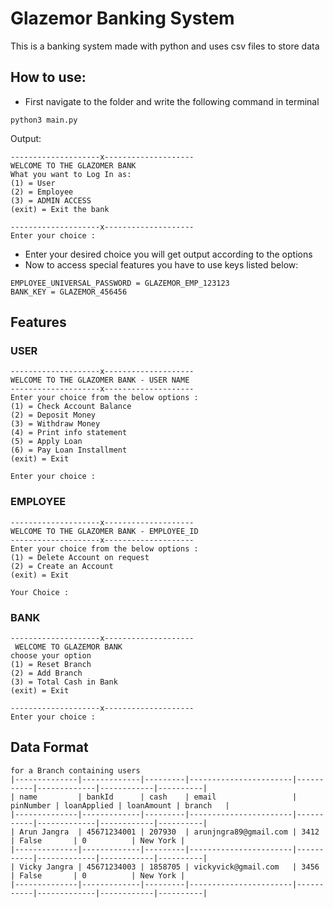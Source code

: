 # Glazemor Banking System
This is a banking system made with python and uses csv files to store data

## How to use:
* First navigate to the folder and write the following command in terminal
```ssh
python3 main.py
```
Output:
```ssh
--------------------x--------------------
WELCOME TO THE GLAZOMER BANK
What you want to Log In as:
(1) = User
(2) = Employee
(3) = ADMIN ACCESS
(exit) = Exit the bank
    
--------------------x--------------------
Enter your choice : 
```
* Enter your desired choice you will get output according to the options
* Now to access special features you have to use keys listed below:
```ssh
EMPLOYEE_UNIVERSAL_PASSWORD = GLAZEMOR_EMP_123123
BANK_KEY = GLAZEMOR_456456
```

## Features
### USER
```ssh
--------------------x--------------------
WELCOME TO THE GLAZOMER BANK - USER NAME
--------------------x--------------------
Enter your choice from the below options :
(1) = Check Account Balance
(2) = Deposit Money
(3) = Withdraw Money
(4) = Print info statement
(5) = Apply Loan
(6) = Pay Loan Installment
(exit) = Exit

Enter your choice : 
```

### EMPLOYEE
```ssh
--------------------x--------------------
WELCOME TO THE GLAZOMER BANK - EMPLOYEE_ID
--------------------x--------------------
Enter your choice from the below options :
(1) = Delete Account on request
(2) = Create an Account
(exit) = Exit
        
Your Choice : 
```

### BANK
```ssh
--------------------x--------------------
 WELCOME TO GLAZEMOR BANK
choose your option
(1) = Reset Branch
(2) = Add Branch
(3) = Total Cash in Bank
(exit) = Exit
        
--------------------x--------------------
Enter your choice : 
```

## Data Format
```ssh
for a Branch containing users
|--------------|-------------|---------|-----------------------|-----------|-------------|------------|----------|
| name         | bankId      | cash    | email                 | pinNumber | loanApplied | loanAmount | branch   |
|--------------|-------------|---------|-----------------------|-----------|-------------|------------|----------|
| Arun Jangra  | 45671234001 | 207930  | arunjngra89@gmail.com | 3412      | False       | 0          | New York |
|--------------|-------------|---------|-----------------------|-----------|-------------|------------|----------|
| Vicky Jangra | 45671234003 | 1858705 | vickyvick@gmail.com   | 3456      | False       | 0          | New York |
|--------------|-------------|---------|-----------------------|-----------|-------------|------------|----------|
```
